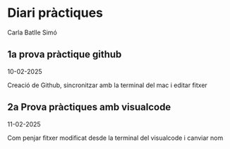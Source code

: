 # Diari pràctiques
Carla Batlle Simó

## 1a prova pràctique github

10-02-2025

Creació de Github, sincronitzar amb la terminal del mac i editar fitxer

## 2a Prova pràctiques amb visualcode

11-02-2025

Com penjar fitxer modificat desde la terminal del visualcode i canviar nom
